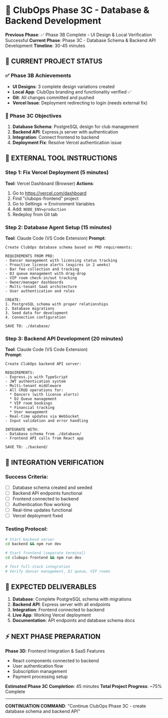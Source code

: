 # 🚀 ClubOps Phase 3C - Database & Backend Development

**Previous Phase**: ✅ Phase 3B Complete - UI Design & Local Verification Successful
**Current Phase**: Phase 3C - Database Schema & Backend API Development
**Timeline**: 30-45 minutes

## 📍 CURRENT PROJECT STATUS

### ✅ **Phase 3B Achievements**
- **UI Designs**: 3 complete design variations created
- **Local App**: ClubOps branding and functionality verified ✅
- **Git**: All changes committed and pushed
- **Vercel Issue**: Deployment redirecting to login (needs external fix)

### 🎯 **Phase 3C Objectives**
1. **Database Schema**: PostgreSQL design for club management
2. **Backend API**: Express.js server with authentication
3. **Integration**: Connect frontend to backend
4. **Deployment Fix**: Resolve Vercel authentication issue

## 🔧 **EXTERNAL TOOL INSTRUCTIONS**

### **Step 1: Fix Vercel Deployment (5 minutes)**
**Tool**: Vercel Dashboard (Browser)
**Actions**:
1. Go to https://vercel.com/dashboard
2. Find "clubops-frontend" project 
3. Go to Settings → Environment Variables
4. Add: `NODE_ENV=production`
5. Redeploy from Git tab

### **Step 2: Database Agent Setup (15 minutes)**
**Tool**: Claude Code (VS Code Extension)
**Prompt**: 
```
Create ClubOps database schema based on PRD requirements:

REQUIREMENTS FROM PRD:
- Dancer management with licensing status tracking
- Proactive license alerts (expires in 2 weeks)
- Bar fee collection and tracking
- DJ queue management with drag-drop
- VIP room check-in/out tracking
- Owner/manager dashboards
- Multi-tenant SaaS architecture
- User authentication and roles

CREATE:
1. PostgreSQL schema with proper relationships
2. Database migrations 
3. Seed data for development
4. Connection configuration

SAVE TO: ./database/
```

### **Step 3: Backend API Development (20 minutes)**
**Tool**: Claude Code (VS Code Extension)  
**Prompt**:
```
Create ClubOps backend API server:

REQUIREMENTS:
- Express.js with TypeScript
- JWT authentication system
- Multi-tenant middleware
- All CRUD operations for:
  * Dancers (with license alerts)
  * DJ Queue management
  * VIP room bookings
  * Financial tracking
  * User management
- Real-time updates via WebSocket
- Input validation and error handling

INTEGRATE WITH:
- Database schema from ./database/
- Frontend API calls from React app

SAVE TO: ./backend/
```

## 🔄 **INTEGRATION VERIFICATION**

### **Success Criteria**:
- [ ] Database schema created and seeded
- [ ] Backend API endpoints functional
- [ ] Frontend connected to backend
- [ ] Authentication flow working
- [ ] Real-time updates functional
- [ ] Vercel deployment fixed

### **Testing Protocol**:
```bash
# Start backend server
cd backend && npm run dev

# Start frontend (separate terminal)
cd clubops-frontend && npm run dev

# Test full-stack integration
# Verify dancer management, DJ queue, VIP rooms
```

## 🎯 **EXPECTED DELIVERABLES**

1. **Database**: Complete PostgreSQL schema with migrations
2. **Backend API**: Express server with all endpoints
3. **Integration**: Frontend connected to backend
4. **Live App**: Working Vercel deployment
5. **Documentation**: API endpoints and database schema docs

## ⚡ **NEXT PHASE PREPARATION**

**Phase 3D**: Frontend Integration & SaaS Features
- React components connected to backend
- User authentication flow
- Subscription management
- Payment processing setup

**Estimated Phase 3C Completion**: 45 minutes
**Total Project Progress**: ~75% Complete

---

**CONTINUATION COMMAND**: "Continue ClubOps Phase 3C - create database schema and backend API"
